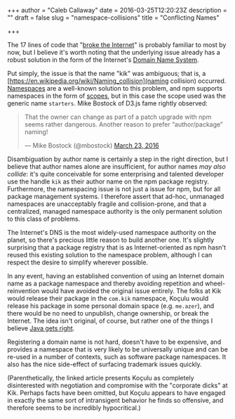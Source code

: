 +++
author = "Caleb Callaway"
date = 2016-03-25T12:20:23Z
description = ""
draft = false
slug = "namespace-collisions"
title = "Conflicting Names"

+++


The 17 lines of code that "[broke the Internet](http://arstechnica.com/information-technology/2016/03/rage-quit-coder-unpublished-17-lines-of-javascript-and-broke-the-internet/)" is probably familiar to most by now, but I believe it's worth noting that the underlying issue already has a robust solution in the form of the Internet's [Domain Name System](https://en.wikipedia.org/wiki/Domain_Name_System).

Put simply, the issue is that the name "kik" was ambiguous; that is, a [https://en.wikipedia.org/wiki/Naming_collision](naming collision) occurred. [Namespaces](https://en.wikipedia.org/wiki/Namespace) are a well-known solution to this problem, and npm supports namespaces in the form of [scopes](https://docs.npmjs.com/misc/scope), but in this case the scope used was the generic name `starters`. Mike Bostock of D3.js fame rightly observed:

<blockquote class="twitter-tweet tw-align-center" data-lang="en"><p lang="en" dir="ltr">That the owner can change as part of a patch upgrade with npm seems rather dangerous. Another reason to prefer “author/package” naming!</p>&mdash; Mike Bostock (@mbostock) <a href="https://twitter.com/mbostock/status/712686996389388288">March 23, 2016</a></blockquote>
<script async src="//platform.twitter.com/widgets.js" charset="utf-8"></script>

Disambiguation by author name is certainly a step in the right direction, but I believe that author names alone are insufficient, for author names _may also collide_: it's quite conceivable for some enterprising and talented developer use the handle `kik` as their author name on the npm package registry. Furthermore, the namespacing issue is not just a issue for npm, but for all package management systems. I therefore assert that ad-hoc, unmanaged namespaces are unacceptably fragile and collision-prone, and that a centralized, managed namespace authority is the only permanent solution to this class of problems.

The Internet's DNS is the most widely-used namespace authority on the planet, so there's precious little reason to build another one. It's slightly surprising that a package registry that is as Internet-oriented as npm hasn't reused this existing solution to the namespace problem, although I can respect the desire to simplify wherever possible.

In any event, having an established convention of using an Internet domain name as a package namespace and thereby avoiding repetition and wheel-reinvention would have avoided the original issue entirely. The folks at Kik would release their package in the `com.kik` namespace, Koçulu would release his package in some personal domain space (e.g. `me.azer`), and there would be no need to unpublish, change ownership, or break the Internet. The idea isn't original, of course, but rather one of the things I believe [Java gets right](http://docs.oracle.com/javase/tutorial/java/package/namingpkgs.html).

Registering a domain name is not hard, doesn't have to be expensive, and provides a namespace that is very likely to be universally unique and can be re-used in a number of contexts, such as software package namespaces. It also has the nice side-effect of surfacing trademark issues quickly.

(Parenthetically, the linked article presents Koçulu as completely disinterested with negotiation and compromise with the "corporate dicks" at Kik. Perhaps facts have been omitted, but Koçulu appears to have engaged in exactly the same sort of intransigent behavior he finds so offensive, and therefore seems to be incredibly hypocritical.)

